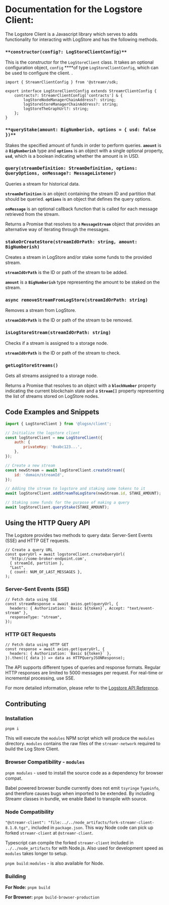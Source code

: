 # Documentation for the Logstore Client:

The Logstore Client is a Javascript library which serves to adds functionality for interacting with LogStore and has the following methods.

### `**constructor(config?: LogStoreClientConfig)**`

This is the constructor for the `LogStoreClient` class. It takes an optional configuration object, `config` \*\*\*\*of type `LogStoreClientConfig`, which can be used to configure the client. .

```
import { StreamrClientConfig } from '@streamr/sdk;

export interface LogStoreClientConfig extends StreamrClientConfig {
	contracts?: StreamrClientConfig['contracts'] & {
		logStoreNodeManagerChainAddress?: string;
		logStoreStoreManagerChainAddress?: string;
		logStoreTheGraphUrl?: string;
	};
}
```

### `**queryStake(amount: BigNumberish, options = { usd: false })**`

Stakes the specified amount of funds in order to perform queries. **`amount`** is a **`BigNumberish`** type and **`options`** is an object with a single optional property, **`usd`**, which is a boolean indicating whether the amount is in USD.

### **`query(streamDefinition: StreamDefinition, options: QueryOptions, onMessage?: MessageListener)`**

Queries a stream for historical data.

**`streamDefinition`** is an object containing the stream ID and partition that should be queried. **`options`** is an object that defines the query options.

**`onMessage`** is an optional callback function that is called for each message retrieved from the stream.

Returns a Promise that resolves to a **`MessageStream`** object that provides an alternative way of iterating through the messages.

### **`stakeOrCreateStore(streamIdOrPath: string, amount: BigNumberish)`**

Creates a stream in LogStore and/or stake some funds to the provided stream.

**`streamIdOrPath`** is the ID or path of the stream to be added.

**`amount`** is a **`BigNumberish`** type representing the amount to be staked on the stream.

### **`async removeStreamFromLogStore(streamIdOrPath: string)`**

Removes a stream from LogStore.

**`streamIdOrPath`** is the ID or path of the stream to be removed.

### **`isLogStoreStream(streamIdOrPath: string)`**

Checks if a stream is assigned to a storage node.

**`streamIdOrPath`** is the ID or path of the stream to check.

### **`getLogStoreStreams()`**

Gets all streams assigned to a storage node.

Returns a Promise that resolves to an object with a **`blockNumber`** property indicating the current blockchain state and a **`Stream[]`** property representing the list of streams stored on LogStore nodes.

## Code Examples and Snippets

```jsx
import { LogStoreClient } from '@logsn/client';

// Initialize the logstore client
const logStoreClient = new LogStoreClient({
	auth: {
		privateKey: '0xabc123...',
	},
});

// Create a new stream
const newStream = await logStoreClient.createStream({
	id: 'domain/streamId',
});

// Adding the stream to logstore and staking some tokens to it
await logStoreClient.addStreamToLogStore(newStream.id, STAKE_AMOUNT);

// Staking some funds for the purpose of making a query
await logStoreClient.queryStake(STAKE_AMOUNT);
```

## **Using the HTTP Query API**

The Logstore provides two methods to query data: Server-Sent Events (SSE) and HTTP GET requests.

```tsx
// Create a query URL
const queryUrl = await logstoreClient.createQueryUrl(
  'http://some-broker-endpoint.com',
  { streamId, partition },
  "Last",
  { count: NUM_OF_LAST_MESSAGES },
);
```

### Server-Sent Events (SSE)

```tsx
// Fetch data using SSE
const streamResponse = await axios.get(queryUrl, {
  headers: { Authorization: `Basic ${token}`, Accept: "text/event-stream" },
  responseType: "stream",
});
```

### HTTP GET Requests

```tsx
// Fetch data using HTTP GET
const response = await axios.get(queryUrl, {
  headers: { Authorization: `Basic ${token}` },
}).then(({ data }) => data as HTTPQueryJSONResponse);
```

The API supports different types of queries and response formats. Regular HTTP responses are limited to 5000 messages per request. For real-time or incremental processing, use SSE.

For more detailed information, please refer to the [Logstore API Reference](https://logsn-docs-git-query-api-rsoury.vercel.app/network/api/api-reference).


## Contributing

### Installation

`pnpm i`

This will execute the `modules` NPM script which will produce the `modules` directory.
`modules` contains the raw files of the `streamr-network` required to build the Log Store Client.

### Browser Compatibility - `modules`

`pnpm modules` - used to install the source code as a dependency for browser compat.

Babel powered browser bundle currently does not emit `tsyringe` `Typeinfo`, and therefore causes bugs when imported to be extended.
By including Streamr classes in bundle, we enable Babel to transpile with source.

### Node Compatibility

`"@streamr-client": "file:../../node_artifacts/fork-streamr-client-8.1.0.tgz",` included in `package.json`.
This way Node code can pick up forked `streamr-client` at `@streamr-client`.

Typescript can compile the forked `streamr-client` included in `../../node_artifacts` for with Node.js.
Also used for development speed as `modules` takes longer to setup.

`pnpm build:modules` - is also available for Node.

### Building

**For Node:** `pnpm build`

**For Browser:** `pnpm build-browser-production`
